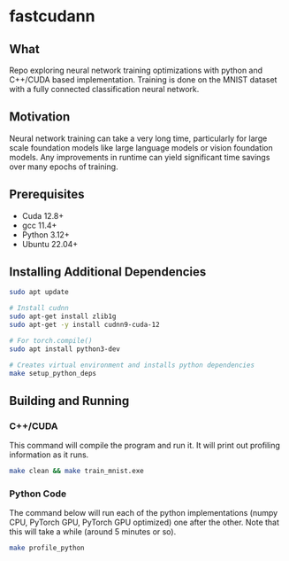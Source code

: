 # fastcudann

## What
Repo exploring neural network training optimizations with python and C++/CUDA based implementation. Training is done on the MNIST dataset with a fully connected classification neural network.

## Motivation
Neural network training can take a very long time, particularly for large scale foundation models like large language models or vision foundation models. Any improvements in runtime can yield significant time savings over many epochs of training. 

## Prerequisites
- Cuda 12.8+
- gcc 11.4+
- Python 3.12+
- Ubuntu 22.04+

## Installing Additional Dependencies
```bash
sudo apt update

# Install cudnn
sudo apt-get install zlib1g
sudo apt-get -y install cudnn9-cuda-12

# For torch.compile()
sudo apt install python3-dev

# Creates virtual environment and installs python dependencies
make setup_python_deps
```

## Building and Running

### C++/CUDA
This command will compile the program and run it. It will print out profiling information as it runs.
```bash
make clean && make train_mnist.exe
```

### Python Code
The command below will run each of the python implementations (numpy CPU, PyTorch GPU, PyTorch GPU optimized) one after the other. Note that this will take a while (around 5 minutes or so).
```bash
make profile_python
```
